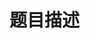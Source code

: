 # 题目描述


<p>
<img src="/upload/image/20140801/20140801210248_83941.png" alt=""/> 
</p>
<p>
<img src="/upload/image/20140801/20140801210307_66141.png" alt=""/> 
</p>
<p>
<img src="/upload/image/20140801/20140801210321_91640.png" alt=""/> 
</p>
<p>
<img src="/upload/image/20140801/20140801210333_31603.png" alt=""/> 
</p>
